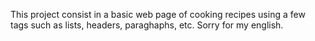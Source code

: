 This project consist in a basic web page of cooking recipes using a few tags such as lists, headers, paraghaphs, etc. Sorry for my english.

